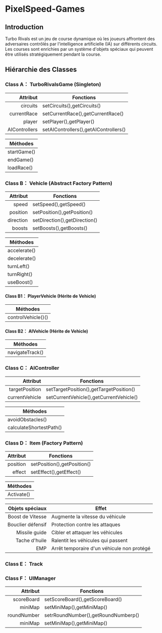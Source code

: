 # PixelSpeed-Games

## Introduction
Turbo Rivals est un jeu de course dynamique où les joueurs affrontent des adversaires contrôlés par l'intelligence artificielle (IA) sur différents circuits. Les courses sont enrichies par un système d'objets spéciaux qui peuvent être utilisés stratégiquement pendant la course.

## Hiérarchie des Classes

### Class  A： TurboRivalsGame (Singleton)

| Attribut | Fonctions |
|-----:|---------------|
|circuits|setCircuits(),getCircuits()|
|currentRace|setCurrentRace(),getCurrentRace()|
|player|setPlayer(),getPlayer()|
|AIControllers|setAIControllers(),getAIControllers()|

| Méthodes |
|-----|
|startGame()|
|endGame()|
|loadRace()|


### Class  B： Vehicle (Abstract Factory Pattern)

| Attribut | Fonctions |
|-----:|---------------|
|speed|setSpeed(),getSpeed()|
|position|setPosition(),getPosition()|
|direction|setDirection(),getDirection()|
|boosts|setBoosts(),getBoosts()|

| Méthodes |
|-----|
|accelerate()|
|decelerate()|
|turnLeft()|
|turnRight()|
|useBoost()|


#### Class  B1： PlayerVehicle (Hérite de Vehicle)

| Méthodes |
|-----|
|controlVehicle()()|

#### Class  B2： AIVehicle  (Hérite de Vehicle)

| Méthodes |
|-----|
|navigateTrack()|


### Class  C： AIController

| Attribut | Fonctions |
|-----:|---------------|
|targetPosition|setTargetPosition(),getTargetPosition()|
|currentVehicle|setCurrentVehicle(),getCurrentVehicle()|

| Méthodes |
|-----|
|avoidObstacles()|
|calculateShortestPath()|


### Class  D： Item (Factory Pattern)

| Attribut | Fonctions |
|-----:|---------------|
|position|setPosition(),getPosition()|
|effect|setEffect(),getEffect()|

| Méthodes |
|-----|
|Activate()|

| Objets spéciaux  | Effet |
|-----:|---------------|
|Boost de Vitesse|Augmente la vitesse du véhicule|
|Bouclier défensif|Protection contre les attaques|
|Missile guide|Cibler et attaquer les véhicules|
|Tache d'huile|Ralentit les véhicules qui passent|
|EMP|Arrêt temporaire d'un véhicule non protégé|

### Class  E： Track


### Class  F： UIManager
| Attribut | Fonctions |
|-----:|---------------|
|scoreBoard|setScoreBoard(),getScoreBoard()|
|miniMap|setMiniMap(),getMiniMap()|
|roundNumber|setrRoundNumber(),getRoundNumberp()|
|miniMap|setMiniMap(),getMiniMap()|

